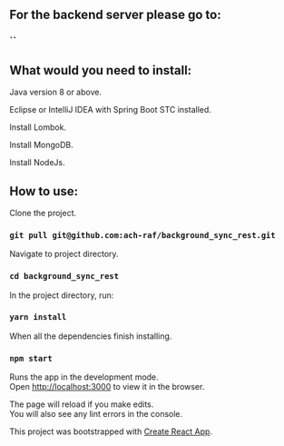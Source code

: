 ## For the backend server please go to:

### ``

## What would you need to install:

Java version 8 or above.

Eclipse or IntelliJ IDEA with Spring Boot STC installed.

Install Lombok.

Install MongoDB.

Install NodeJs.

## How to use:

Clone the project.

### `git pull git@github.com:ach-raf/background_sync_rest.git`

Navigate to project directory.

### `cd background_sync_rest`

In the project directory, run:

### `yarn install`

When all the dependencies finish installing.

### `npm start`

Runs the app in the development mode.<br />
Open [http://localhost:3000](http://localhost:3000) to view it in the browser.

The page will reload if you make edits.<br />
You will also see any lint errors in the console.


This project was bootstrapped with [Create React App](https://github.com/facebook/create-react-app).
